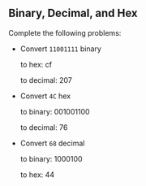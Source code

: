 ## Binary, Decimal, and Hex

Complete the following problems:

* Convert `11001111` binary

    to hex: cf

    to decimal: 207


* Convert `4C` hex

    to binary: 001001100

    to decimal: 76


* Convert `68` decimal

    to binary: 1000100

    to hex: 44